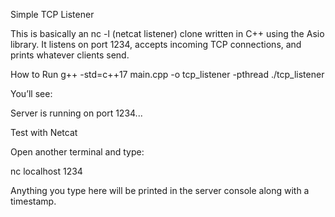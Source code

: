 Simple TCP Listener

This is basically an nc -l (netcat listener) clone written in C++ using the Asio
 library.
It listens on port 1234, accepts incoming TCP connections, and prints whatever clients send.

How to Run
g++ -std=c++17 main.cpp -o tcp_listener -pthread
./tcp_listener


You’ll see:

Server is running on port 1234...

Test with Netcat

Open another terminal and type:

nc localhost 1234


Anything you type here will be printed in the server console along with a timestamp.
